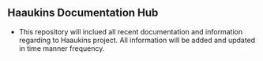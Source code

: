 ## Haaukins Documentation Hub

- This repository will inclued all recent documentation and information regarding to Haaukins project. All information will be added and updated in time manner frequency.